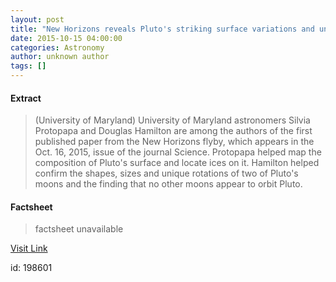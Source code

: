 ```yaml
---
layout: post
title: "New Horizons reveals Pluto's striking surface variations and unique moon rotations"
date: 2015-10-15 04:00:00
categories: Astronomy
author: unknown author
tags: []
---
```



#### Extract
>(University of Maryland) University of Maryland astronomers Silvia Protopapa and Douglas Hamilton are among the authors of the first published paper from the New Horizons flyby, which appears in the Oct. 16, 2015, issue of the journal Science. Protopapa helped map the composition of Pluto's surface and locate ices on it. Hamilton helped confirm the shapes, sizes and unique rotations of two of Pluto's moons and the finding that no other moons appear to orbit Pluto.

#### Factsheet
>factsheet unavailable

[Visit Link](http://www.eurekalert.org/pub_releases/2015-10/uom-nhr101415.php)

id:  198601

